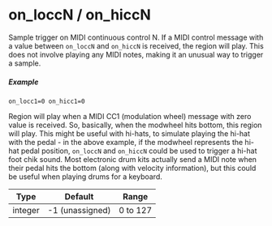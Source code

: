 # on_loccN / on_hiccN

Sample trigger on MIDI continuous control N. If a MIDI control message with a
value between `on_loccN` and `on_hiccN` is received, the region will play.
This does not involve playing any MIDI notes, making it an unusual way to
trigger a sample.

##### Example

```
on_locc1=0 on_hicc1=0
```

Region will play when a MIDI CC1 (modulation wheel) message with zero value is
received. So, basically, when the modwheel hits bottom, this region will play.
This might be useful with hi-hats, to simulate playing the hi-hat with the pedal -
in the above example, if the modwheel represents the hi-hat pedal position,
`on_loccN` and `on_hiccN` could be used to trigger a hi-hat foot chik sound.
Most electronic drum kits actually send a MIDI note when their pedal hits the
bottom (along with velocity information), but this could be useful when playing
drums for a keyboard.

| Type    | Default         | Range    |
| ---     | ---             | ---      |
| integer | -1 (unassigned) | 0 to 127 |
